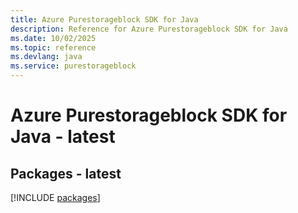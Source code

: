 ```yaml
---
title: Azure Purestorageblock SDK for Java
description: Reference for Azure Purestorageblock SDK for Java
ms.date: 10/02/2025
ms.topic: reference
ms.devlang: java
ms.service: purestorageblock
---
```

# Azure Purestorageblock SDK for Java - latest
## Packages - latest
[!INCLUDE [packages](purestorageblock-index.md)]